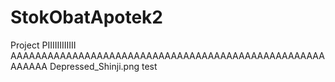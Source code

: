 # StokObatApotek2
Project PIIIIIIIIIIII
AAAAAAAAAAAAAAAAAAAAAAAAAAAAAAAAAAAAAAAAAAAAAAAAAAAAAAAAA
Depressed_Shinji.png
test